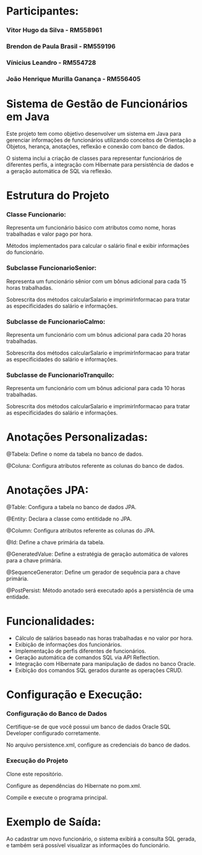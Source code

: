 # Participantes: 
###  Vitor Hugo da Silva - RM558961
###  Brendon de Paula Brasil - RM559196
###  Vínicius Leandro - RM554728
###  João Henrique Murilla Ganança - RM556405

# Sistema de Gestão de Funcionários em Java
Este projeto tem como objetivo desenvolver um sistema em Java para gerenciar informações de funcionários utilizando conceitos de Orientação a Objetos, herança, anotações, reflexão e conexão com banco de dados.

O sistema inclui a criação de classes para representar funcionários de diferentes perfis, a integração com Hibernate para persistência de dados e a geração automática de SQL via reflexão.

# Estrutura do Projeto
### Classe Funcionario:

Representa um funcionário básico com atributos como nome, horas trabalhadas e valor pago por hora.

Métodos implementados para calcular o salário final e exibir informações do funcionário.

### Subclasse FuncionarioSenior:

Representa um funcionário sênior com um bônus adicional para cada 15 horas trabalhadas.

Sobrescrita dos métodos calcularSalario e imprimirInformacao para tratar as especificidades do salário e informações.

### Subclasse de FuncionarioCalmo:

Representa um funcionário com um bônus adicional para cada 20 horas trabalhadas.

Sobrescrita dos métodos calcularSalario e imprimirInformacao para tratar as especificidades do salário e informações.

### Subclasse de FuncionarioTranquilo:

Representa um funcionário com um bônus adicional para cada 10 horas trabalhadas.

Sobrescrita dos métodos calcularSalario e imprimirInformacao para tratar as especificidades do salário e informações.

# Anotações Personalizadas:

@Tabela: Define o nome da tabela no banco de dados.

@Coluna: Configura atributos referente as colunas do banco de dados.

# Anotações JPA:

@Table: Configura a tabela no banco de dados JPA.

@Entity: Declara a classe como entitidade no JPA.

@Column: Configura atributos referente as colunas do JPA.

@Id: Define a chave primária da tabela.

@GeneratedValue: Define a estratégia de geração automática de valores para a chave primária.

@SequenceGenerator: Define um gerador de sequência para a chave primária.

@PostPersist: Método anotado será executado após a persistência de uma entidade.

# Funcionalidades:

- Cálculo de salários baseado nas horas trabalhadas e no valor por hora.
- Exibição de informações dos funcionários.
- Implementação de perfis diferentes de funcionários.
- Geração automática de comandos SQL via API Reflection.
- Integração com Hibernate para manipulação de dados no banco Oracle.
- Exibição dos comandos SQL gerados durante as operações CRUD.

# Configuração e Execução:

### Configuração do Banco de Dados

Certifique-se de que você possui um banco de dados Oracle SQL Developer configurado corretamente.

No arquivo persistence.xml, configure as credenciais do banco de dados.

### Execução do Projeto

Clone este repositório.

Configure as dependências do Hibernate no pom.xml.

Compile e execute o programa principal.

# Exemplo de Saída:

Ao cadastrar um novo funcionário, o sistema exibirá a consulta SQL gerada,
e também será possível visualizar as informações do funcionário.
